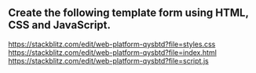 ## Create the following template form using HTML, CSS and JavaScript.
https://stackblitz.com/edit/web-platform-qysbtd?file=styles.css
https://stackblitz.com/edit/web-platform-qysbtd?file=index.html
https://stackblitz.com/edit/web-platform-qysbtd?file=script.js
